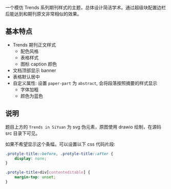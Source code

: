 一个模仿 Trends 系列期刊样式的主题，总体设计简洁学术。通过超级块配置边栏后能达到和期刊原文非常相似的效果。

## 基本特点

- Trends 期刊正文样式
    - 配色风格
    - 表格样式
    - 图标 caption 颜色
- 文档顶部显示 banner
- 表格默认居中
- 自定义属性: 设置 `paper-part` 为 `abstract`, 会将段落按照摘要的样式显示
    - 字体加粗
    - 颜色为蓝色

## 说明

题目上方的 `Trends in SiYuan` 为 svg 伪元素，原图使用 drawio 绘制，在源码 src 目录下可见。

如果不希望显示这个条幅，可以设置以下 css 代码片段:

```css
.protyle-title::before, .protyle-title::after {
    display: none;
}

.protyle-title>div[contenteditable] {
    margin-top: unset;
}
```
